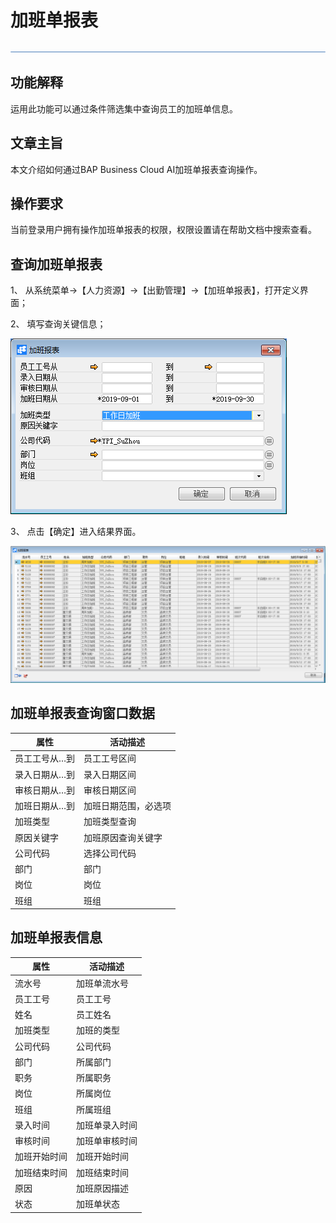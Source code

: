 # 加班单报表

 ![1574417197089](rlzy_cqgl_Images/common/headLine.png)

## 功能解释

运用此功能可以通过条件筛选集中查询员工的加班单信息。

## 文章主旨

本文介绍如何通过BAP Business Cloud AI加班单报表查询操作。

## 操作要求

当前登录用户拥有操作加班单报表的权限，权限设置请在帮助文档中搜索查看。

## 查询加班单报表

1、 从系统菜单->【人力资源】->【出勤管理】->【加班单报表】，打开定义界面；     

2、 填写查询关键信息；

![](rlzy_cqgl_Images/1.png)

3、 点击【确定】进入结果界面。

![](rlzy_cqgl_Images/2.png)

## 加班单报表查询窗口数据

| **属性**      | **活动描述**         |
| ------------- | -------------------- |
| 员工工号从…到 | 员工工号区间         |
| 录入日期从…到 | 录入日期区间         |
| 审核日期从…到 | 审核日期区间         |
| 加班日期从…到 | 加班日期范围，必选项 |
| 加班类型      | 加班类型查询         |
| 原因关键字    | 加班原因查询关键字   |
| 公司代码      | 选择公司代码         |
| 部门          | 部门                 |
| 岗位          | 岗位                 |
| 班组          | 班组                 |

## 加班单报表信息

| **属性**     | **活动描述**   |
| ------------ | -------------- |
| 流水号       | 加班单流水号   |
| 员工工号     | 员工工号       |
| 姓名         | 员工姓名       |
| 加班类型     | 加班的类型     |
| 公司代码     | 公司代码       |
| 部门         | 所属部门       |
| 职务         | 所属职务       |
| 岗位         | 所属岗位       |
| 班组         | 所属班组       |
| 录入时间     | 加班单录入时间 |
| 审核时间     | 加班单审核时间 |
| 加班开始时间 | 加班开始时间   |
| 加班结束时间 | 加班结束时间   |
| 原因         | 加班原因描述   |
| 状态         | 加班单状态     |

 

